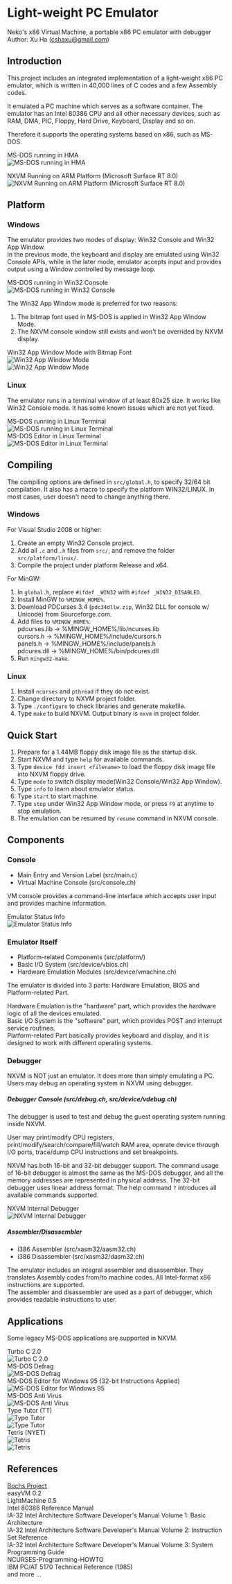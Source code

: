 Light-weight PC Emulator
========================
Neko's x86 Virtual Machine, a portable x86 PC emulator with debugger  
Author: Xu Ha (cshaxu@gmail.com)


Introduction
------------
This project includes an integrated implementation of a light-weight x86 PC emulator, which is written in 40,000 lines of C codes and a few Assembly codes.


It emulated a PC machine which serves as a software container. The emulator has an Intel 80386 CPU and all other necessary devices, such as RAM, DMA, PIC, Floppy, Hard Drive, Keyboard, Display and so on.


Therefore it supports the operating systems based on x86, such as MS-DOS.  


MS-DOS running in HMA  
![MS-DOS running in HMA](doc/image/msdos_hma_w32c.jpg)  


NXVM Running on ARM Platform (Microsoft Surface RT 8.0)  
![NXVM Running on ARM Platform (Microsoft Surface RT 8.0)](doc/image/nxvm_on_surface_rt_arm.jpg)  


Platform
--------
### Windows
The emulator provides two modes of display: Win32 Console and Win32 App Window.  
In the previous mode, the keyboard and display are emulated using Win32 Console APIs, while in the later mode, emulator accepts input and provides output using a Window controlled by message loop.


MS-DOS running in Win32 Console  
![MS-DOS running in Win32 Console](doc/image/msdos_w32c.jpg)  


The Win32 App Window mode is preferred for two reasons:  
1. The bitmap font used in MS-DOS is applied in Win32 App Window Mode.  
2. The NXVM console window still exists and won't be overrided by NXVM display.  


Win32 App Window Mode with Bitmap Font  
![Win32 App Window Mode](doc/image/edit_w32a.jpg)  
![Win32 App Window Mode](doc/image/pv12_w32a.jpg)  

### Linux
The emulator runs in a terminal window of at least 80x25 size. It works like Win32 Console mode. It has some known issues which are not yet fixed.  


MS-DOS running in Linux Terminal  
![MS-DOS running in Linux Terminal](doc/image/msdos_linux.jpg)  
MS-DOS Editor in Linux Terminal  
![MS-DOS Editor in Linux Terminal](doc/image/edit_linux.jpg)  


Compiling
---------
The compiling options are defined in `src/global.h`, to specify 32/64 bit compilation. It also has a macro to specify the platform WIN32/LINUX. In most cases, user doesn't need to change anything there.

### Windows
For Visual Studio 2008 or higher:  
1. Create an empty Win32 Console project.  
2. Add all `.c` and `.h` files from `src/`, and remove the folder `src/platform/linux/`.  
3. Compile the project under platform Release and x64.  


For MinGW:  
1. In `global.h`, replace `#ifdef _WIN32` with `#ifdef _WIN32_DISABLED`.  
2. Install MinGW to `%MINGW_HOME%`.  
3. Download PDCurses 3.4 (`pdc34dllw.zip`, Win32 DLL for console w/ Unicode) from Sourceforge.com.  
4. Add files to `%MINGW_HOME%`:  
   pdcurses.lib -> %MINGW_HOME%/lib/ncurses.lib  
   cursors.h -> %MINGW_HOME%/include/cursors.h  
   panels.h -> %MINGW_HOME%/include/panels.h  
   pdcures.dll -> %MINGW_HOME%/bin/pdcures.dll  
5. Run `mingw32-make`.  


### Linux
1. Install `ncurses` and `pthread` if they do not exist.  
2. Change directory to NXVM project folder.  
3. Type `./configure` to check libraries and generate makefile.  
4. Type `make` to build NXVM. Output binary is `nxvm` in project folder.  


Quick Start
-----------
1. Prepare for a 1.44MB floppy disk image file as the startup disk.  
2. Start NXVM and type `help` for available commands.  
3. Type `device fdd insert <filename>` to load the floppy disk image file into NXVM floppy drive.  
4. Type `mode` to switch display mode(Win32 Console/Win32 App Window).  
5. Type `info` to learn about emulator status.  
6. Type `start` to start machine.  
7. Type `stop` under Win32 App Window mode, or press `F9` at anytime to stop emulation.  
8. The emulation can be resumed by `resume` command in NXVM console.  


Components
----------
### Console
- Main Entry and Version Label (src/main.c)  
- Virtual Machine Console (src/console.ch)  


VM console provides a command-line interface which accepts user input and provides machine information.  


Emulator Status Info  
![Emulator Status Info](doc/image/vminfo_w32c.jpg)  


### Emulator Itself
- Platform-related Components (src/platform/)  
- Basic I/O System (src/device/vbios.ch)  
- Hardware Emulation Modules (src/device/vmachine.ch)  


The emulator is divided into 3 parts: Hardware Emulation, BIOS and Platform-related Part.


Hardware Emulation is the "hardware" part, which provides the hardware logic of all the devices emulated.  
Basic I/O System is the "software" part, which provides POST and interrupt service routines.  
Platform-related Part basically provides keyboard and display, and it is designed to work with different operating systems.


### Debugger
NXVM is NOT just an emulator. It does more than simply emulating a PC. Users may debug an operating system in NXVM using debugger.


##### Debugger Console (src/debug.ch, src/device/vdebug.ch)
The debugger is used to test and debug the guest operating system running inside NXVM.


User may print/modify CPU registers, print/modify/search/compare/fill/watch RAM area, operate device through I/O ports, trace/dump CPU instructions and set breakpoints.


NXVM has both 16-bit and 32-bit debugger support. The command usage of 16-bit debugger is almost the same as the MS-DOS debugger, and all the memory addresses are represented in physical address. The 32-bit debugger uses linear address format. The help command `?` introduces all available commands supported.


NXVM Internal Debugger  
![NXVM Internal Debugger](doc/image/debugger_w32c.jpg)  


##### Assembler/Disassembler
- i386 Assembler (src/xasm32/aasm32.ch)  
- i386 Disassembler (src/xasm32/dasm32.ch)  


The emulator includes an integral assembler and disassembler. They translates Assembly codes from/to machine codes. All Intel-format x86 instructions are supported.  
The assembler and disassembler are used as a part of debugger, which provides readable instructions to user.


Applications
------------
Some legacy MS-DOS applications are supported in NXVM.  


Turbo C 2.0  
![Turbo C 2.0](doc/image/tc2_w32c.jpg)  
MS-DOS Defrag  
![MS-DOS Defrag](doc/image/defrag_w32c.jpg)  
MS-DOS Editor for Windows 95 (32-bit Instructions Applied)  
![MS-DOS Editor for Windows 95](doc/image/edit95_w32c.jpg)  
MS-DOS Anti Virus  
![MS-DOS Anti Virus](doc/image/msav_w32c.jpg)  
Type Tutor (TT)  
![Type Tutor](doc/image/tt_start_w32c.jpg)  
![Type Tutor](doc/image/tt_exec_w32c.jpg)  
Tetris (NYET)  
![Tetris](doc/image/nyet_start_w32c.jpg)  
![Tetris](doc/image/nyet_exec_w32c.jpg)  


References
----------
[Bochs Project](http://bochs.sourceforge.net/)  
easyVM 0.2  
LightMachine 0.5  
Intel 80386 Reference Manual  
IA-32 Intel Architecture Software Developer's Manual Volume 1: Basic Architecture  
IA-32 Intel Architecture Software Developer's Manual Volume 2: Instruction Set Reference  
IA-32 Intel Architecture Software Developer's Manual Volume 3: System Programming Guide  
NCURSES-Programming-HOWTO  
IBM PC/AT 5170 Technical Reference (1985)  
and more ...
